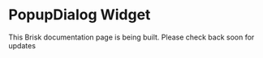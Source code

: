# PopupDialog Widget  
  
This Brisk documentation page is being built. Please check back soon for updates 
